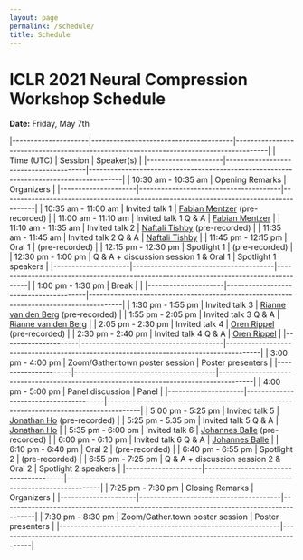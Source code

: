 ```yaml
---
layout: page
permalink: /schedule/
title: Schedule
---
```


# ICLR 2021 Neural Compression Workshop Schedule
**Date:** Friday, May 7th

|---------------------|---------------------------------------|---------------------------------------------------------------------------------------|
| Time (UTC)          | Session                               | Speaker(s)                                                                            |
|---------------------|---------------------------------------|---------------------------------------------------------------------------------------|
| 10:30 am - 10:35 am | Opening Remarks                       | Organizers                                                                            |
|---------------------|---------------------------------------|---------------------------------------------------------------------------------------|
| 10:35 am - 11:00 am | Invited talk 1                        | [Fabian Mentzer](https://fmentzer.github.io) (pre-recorded)                           |
| 11:00 am - 11:10 am | Invited talk 1 Q & A                  | [Fabian Mentzer](https://fmentzer.github.io)                                          |
| 11:10 am - 11:35 am | Invited talk 2                        | [Naftali Tishby](https://elsc.huji.ac.il/faculty-staff/naftali-tishby) (pre-recorded) |
| 11:35 am - 11:45 am | Invited talk 2 Q & A                  | [Naftali Tishby](https://elsc.huji.ac.il/faculty-staff/naftali-tishby)                |
| 11:45 pm - 12:15 pm | Oral 1                                | (pre-recorded)                                                                        |
| 12:15 pm - 12:30 pm | Spotlight 1                           | (pre-recorded)                                                                        |
| 12:30 pm - 1:00 pm  | Q & A + discussion session 1 & Oral 1 | Spotlight 1 speakers                                                                  |
|---------------------|---------------------------------------|---------------------------------------------------------------------------------------|
| 1:00 pm - 1:30 pm   | Break                                 |                                                                                       |
|---------------------|---------------------------------------|---------------------------------------------------------------------------------------|
| 1:30 pm - 1:55 pm   | Invited talk 3                        | [Rianne van den Berg](https://riannevdberg.github.io) (pre-recorded)                  |
| 1:55 pm - 2:05 pm   | Invited talk 3 Q & A                  | [Rianne van den Berg](https://riannevdberg.github.io)                                 |
| 2:05 pm - 2:30 pm   | Invited talk 4                        | [Oren Rippel](https://www.orenrippel.com) (pre-recorded)                              |
| 2:30 pm - 2:40 pm   | Invited talk 4 Q & A                  | [Oren Rippel](https://www.orenrippel.com)                                             |
|---------------------|---------------------------------------|---------------------------------------------------------------------------------------|
| 3:00 pm - 4:00 pm   | Zoom/Gather.town poster session       | Poster presenters                                                                     |
|---------------------|---------------------------------------|---------------------------------------------------------------------------------------|
| 4:00 pm - 5:00 pm   | Panel discussion                      | Panel                                                                                 |
|---------------------|---------------------------------------|---------------------------------------------------------------------------------------|
| 5:00 pm - 5:25 pm   | Invited talk 5                        | [Jonathan Ho](http://www.jonathanho.me) (pre-recorded)                                |
| 5:25 pm - 5.35 pm   | Invited talk 5 Q & A                  | [Jonathan Ho](http://www.jonathanho.me)                                               |
| 5:35 pm - 6:00 pm   | Invited talk 6                        | [Johannes Balle](https://balle.io) (pre-recorded)                                     |
| 6:00 pm - 6:10 pm   | Invited talk 6 Q & A                  | [Johannes Balle](https://balle.io)                                                     |
| 6:10 pm - 6:40 pm   | Oral 2                                | (pre-recorded)                                                                        |
| 6:40 pm - 6:55 pm   | Spotlight 2                           | (pre-recorded)                                                                        |
| 6:55 pm - 7:25 pm   | Q & A + discussion session 2 & Oral 2 | Spotlight 2 speakers                                                                  |
|---------------------|---------------------------------------|---------------------------------------------------------------------------------------|
| 7:25 pm - 7:30 pm   | Closing Remarks                       | Organizers                                                                            |
|---------------------|---------------------------------------|---------------------------------------------------------------------------------------|
| 7:30 pm - 8:30 pm   | Zoom/Gather.town poster session       | Poster presenters                                                                     |
|---------------------|---------------------------------------|---------------------------------------------------------------------------------------|

